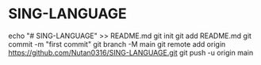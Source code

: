 # SING-LANGUAGE
echo "# SING-LANGUAGE" >> README.md
git init
git add README.md
git commit -m "first commit"
git branch -M main
git remote add origin https://github.com/Nutan0316/SING-LANGUAGE.git
git push -u origin main
